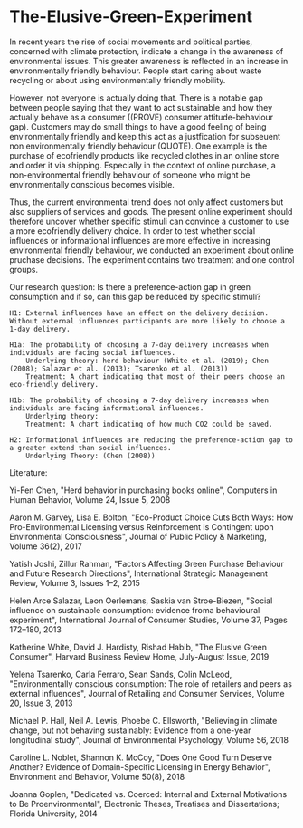 # The-Elusive-Green-Experiment


In recent years the rise of social movements and political parties, concerned with climate protection, indicate a change in the  awareness of environmental issues. This greater awareness is reflected in an increase in environmentally friendly behaviour. People start caring about waste recycling or about using environmentally friendly mobility.

However, not everyone is actually doing that. There is a notable gap between people saying that they want to act sustainable and how they actually behave as a consumer ((PROVE) consumer attitude-behaviour gap).
Customers may do small things to have a good feeling of being environmentally friendly and keep this act as a justfication for subseuent non environmentally friendly behaviour (QUOTE). One example is the purchase of ecofriendly products like recycled clothes in an online store and order it via shipping. Especially in the context of online purchase, a non-environmental friendly behaviour of someone who might be environmentally conscious becomes visible.

Thus, the current environmental trend does not only affect customers but also suppliers of services and goods.
The present online experiment should therefore uncover whether specific stimuli can convince a customer to use a more ecofriendly delivery choice.
In order to test whether social influences or informational influences are more effective in increasing environmental friendly behaviour, we conducted an experiment about online pruchase decisions. The experiment contains two treatment and one control groups.


Our research question: Is there a preference-action gap in green consumption and if so, can this gap be reduced by specific stimuli? 


    H1: External influences have an effect on the delivery decision. Without external influences participants are more likely to choose a 1-day delivery.

    H1a: The probability of choosing a 7-day delivery increases when individuals are facing social influences.   
        Underlying theory: herd behaviour (White et al. (2019); Chen (2008); Salazar et al. (2013); Tsarenko et al. (2013))
        Treatment: A chart indicating that most of their peers choose an eco-friendly delivery. 

    H1b: The probability of choosing a 7-day delivery increases when individuals are facing informational influences.  
        Underlying theory:   
        Treatment: A chart indicating of how much CO2 could be saved. 

    H2: Informational influences are reducing the preference-action gap to a greater extend than social influences.
        Underlying Theory: (Chen (2008))
    


Literature: 

Yi-Fen Chen,
"Herd behavior in purchasing books online",
Computers in Human Behavior,
Volume 24, Issue 5,
2008

Aaron M. Garvey, Lisa E. Bolton, 
"Eco-Product Choice Cuts Both Ways: How Pro-Environmental Licensing versus Reinforcement is Contingent upon Environmental Consciousness",
Journal of Public Policy & Marketing,
Volume 36(2),
2017

Yatish Joshi, Zillur Rahman,
"Factors Affecting Green Purchase Behaviour and Future Research Directions",
International Strategic Management Review,
Volume 3, Issues 1–2,
2015

Helen Arce Salazar, Leon Oerlemans, Saskia van Stroe-Biezen,
"Social influence on sustainable consumption: evidence froma behavioural experiment",
International Journal of Consumer Studies,
Volume 37, Pages 172–180,
2013

Katherine White, David J. Hardisty, Rishad Habib,
"The Elusive Green Consumer",
Harvard Business Review Home,
July-August Issue,
2019

Yelena Tsarenko, Carla Ferraro, Sean Sands, Colin McLeod,
"Environmentally conscious consumption: The role of retailers and peers as external influences",
Journal of Retailing and Consumer Services,
Volume 20, Issue 3,
2013

Michael P. Hall, Neil A. Lewis, Phoebe C. Ellsworth,
"Believing in climate change, but not behaving sustainably: Evidence from a one-year longitudinal study",
Journal of Environmental Psychology,
Volume 56,
2018

Caroline L. Noblet, Shannon K. McCoy,
"Does One Good Turn Deserve Another? Evidence of Domain-Specific Licensing in Energy Behavior",
Environment and Behavior,
Volume 50(8),
2018

Joanna Goplen, 
"Dedicated vs. Coerced: Internal and External Motivations to Be Proenvironmental",
Electronic Theses, Treatises and Dissertations; Florida University,
2014

